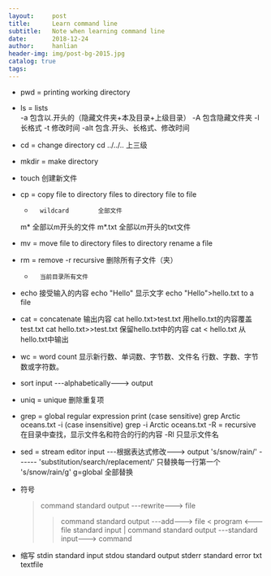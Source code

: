 ```yaml
---
layout:     post
title:      Learn command line
subtitle:   Note when learning command line
date:       2018-12-24
author:     hanlian
header-img: img/post-bg-2015.jpg
catalog: true
tags:
---
```


- pwd		= printing working directory
- ls		= lists								
	-a		包含以.开头的（隐藏文件夹+本及目录+上级目录）
	-A		包含隐藏文件夹
	-l		长格式
	-t		修改时间
	-alt		包含.开头、长格式、修改时间
- cd		= change directory					cd ../../..    上三级
- mkdir	= make directory
- touch		创建新文件


- cp		= copy
	file to directory
	files to directory
	file to file
	*		wildcard		全部文件
	m*		全部以m开头的文件
	m*.txt	全部以m开头的txt文件
- mv		= move
	file to directory
	files to directory
	rename a file
- rm		= remove
	-r		recursive    删除所有子文件（夹）
	*		当前目录所有文件

- echo	接受输入的内容
	echo "Hello"			显示文字
	echo "Hello">hello.txt	to a file
- cat		= concatenate			输出内容
	cat hello.txt>test.txt		用hello.txt的内容覆盖test.txt
	cat hello.txt>>test.txt	保留hello.txt中的内容
	cat < hello.txt			从hello.txt中输出
- wc		= word count		显示新行数、单词数、字节数、文件名
	行数、字数、字节数或字符数。
- sort		input  ---alphabetically--->  output
- uniq		= unique			删除重复项
- grep		= global regular expression print	(case sensitive)	grep Arctic oceans.txt
	-i	(case insensitive)	grep -i Arctic oceans.txt
	-R	= recursive	在目录中查找，显示文件名和符合的行的内容
	-Rl	只显示文件名
- sed		= stream editor	input  ---根据表达式修改--->  output
	's/snow/rain/'  ------  'substitution/search/replacement/'		只替换每一行第一个
	's/snow/rain/g'      g=global		全部替换

- 符号
	>	command standard output  ---rewrite--->  file
	>>	command standard output  ---add--->  file
	<	program <--- file standard input
	|	command standard output  ---standard input--->  command

- 缩写
	stdin			standard input
	stdou		standard output
	stderr		standard error
	txt			textfile



